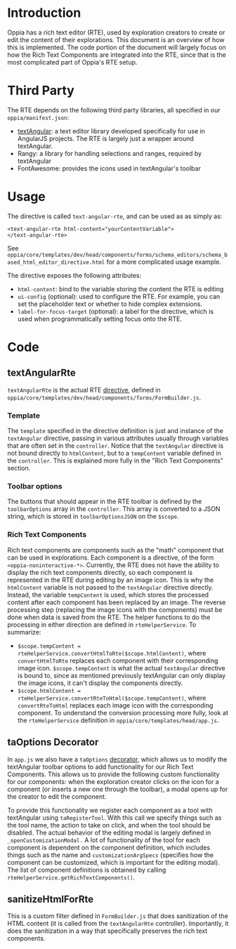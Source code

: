 # Introduction
Oppia has a rich text editor (RTE), used by exploration creators to create or edit the content of their explorations. This document is an overview of how this is implemented. The code portion of the document will largely focus on how the Rich Text Components are integrated into the RTE, since that is the most complicated part of Oppia's RTE setup.
# Third Party
The RTE depends on the following third party libraries, all specified in our `oppia/manifest.json`:
* [textAngular](https://github.com/textAngular/textAngular): a text editor library developed specifically for use in AngularJS projects. The RTE is largely just a wrapper around textAngular.
* Rangy: a library for handling selections and ranges, required by textAngular
* FontAwesome: provides the icons used in textAngular's toolbar

# Usage
The directive is called `text-angular-rte`, and can be used as as simply as:

    <text-angular-rte html-content="yourContentVariable">
    </text-angular-rte>

See `oppia/core/templates/dev/head/components/forms/schema_editors/schema_based_html_editor_directive.html` for a more complicated usage example.

The directive exposes the following attributes:
* `html-content`: bind to the variable storing the content the RTE is editing
* `ui-config` (optional): used to configure the RTE. For example, you can set the placeholder text or whether to hide complex extensions.
* `label-for-focus-target` (optional): a label for the directive, which is used when programmatically setting focus onto the RTE.

# Code
## textAngularRte
`textAngularRte` is the actual RTE [directive](https://docs.angularjs.org/guide/directive), defined in `oppia/core/templates/dev/head/components/forms/FormBuilder.js`.
### Template
The `template` specified in the directive definition is just and instance of the `textAngular` directive, passing in various attributes usually through variables that are often set in the `controller`. Notice that the `textAngular` directive is not bound directly to `htmlContent`, but to a `tempContent` variable defined in the `controller`. This is explained more fully in the "Rich Text Components" section.
### Toolbar options
The buttons that should appear in the RTE toolbar is defined by the `toolbarOptions` array in the `controller`. This array is converted to a JSON string, which is stored in `toolbarOptionsJSON` on the `$scope`.
### Rich Text Components
Rich text components are components such as the "math" component that can be used in explorations. Each component is a directive, of the form `<oppia-noninteractive-*>`. Currently, the RTE does not have the ability to display the rich text components directly, so each component is represented in the RTE during editing by an image icon. This is why the `htmlContent` variable is not passed to the `textAngular` directive directly. Instead, the variable `tempContent` is used, which stores the processed content after each component has been replaced by an image. The reverse processing step (replacing the image icons with the components) must be done when data is saved from the RTE. The helper functions to do the processing in either direction are defined in `rteHelperService`. To summarize:
* `$scope.tempContent = rteHelperService.convertHtmlToRte($scope.htmlContent)`, where `convertHtmlToRte` replaces each component with their corresponding image icon. `$scope.tempContent` is what the actual `textAngular` directive is bound to, since as mentioned previously textAngular can only display the image icons, it can't display the components directly.
* `$scope.htmlContent = rteHelperService.convertRteToHtml($scope.tempContent)`, where `convertRteToHtml` replaces each image icon with the corresponding component.
To understand the conversion processing more fully, look at the `rteHelperService` definition in `oppia/core/templates/head/app.js`.
## taOptions Decorator
In `app.js` we also have a `taOptions` [decorator](https://docs.angularjs.org/guide/decorators), which allows us to modify the textAngular toolbar options to add functionality for our Rich Text Components. This allows us to provide the following custom functionality for our components: when the exploration creator clicks on the icon for a component (or inserts a new one through the toolbar), a modal opens up for the creator to edit the component.

To provide this functionality we register each component as a tool with textAngular using `taRegisterTool`. With this call we specify things such as the tool name, the action to take on click, and when the tool should be disabled. The actual behavior of the editing modal is largely defined in `_openCustomizationModal.` A lot of functionality of the tool for each component is dependent on the component definition, which includes things such as the name and `customizationArgSpecs` (specifies how the component can be customized, which is important for the editing modal). The list of component definitions is obtained by calling `rteHelperService.getRichTextComponents()`. 

## sanitizeHtmlForRte
This is a custom filter defined in `FormBuilder.js` that does sanitization of the HTML content (it is called from the `textAngularRte` controller). Importantly, it does the sanitization in a way that specifically preserves the rich text components.